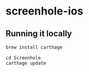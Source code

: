 # screenhole-ios

## Running it locally

```
brew install carthage
```

```
cd Screenhole
carthage update
```
